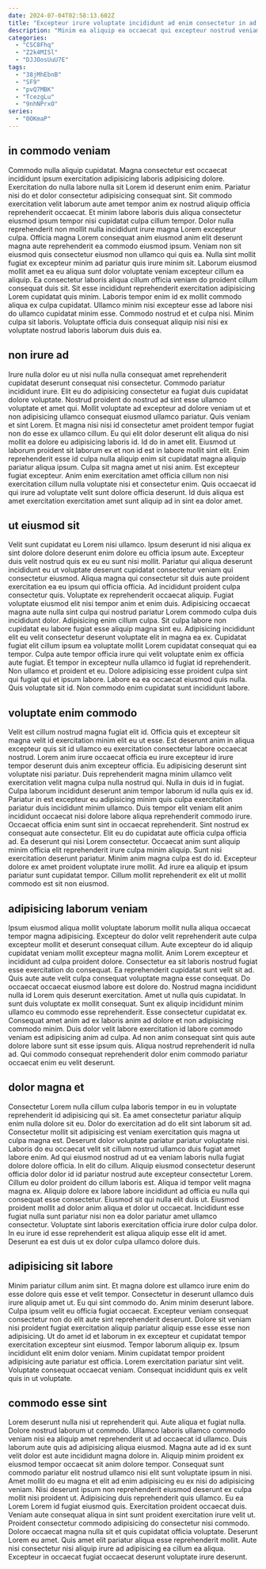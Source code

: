 ```yaml
---
date: 2024-07-04T02:58:13.602Z
title: "Excepteur irure voluptate incididunt ad enim consectetur in ad culpa enim deserunt amet."
description: "Minim ea aliquip ea occaecat qui excepteur nostrud veniam nulla. In exercitation cillum elit mollit."
categories:
  - "CSC8Fhq"
  - "Z2k4MISl"
  - "DJJOosUuU7E"
tags:
  - "38jMhEbnB"
  - "SF9"
  - "pvQ7MBK"
  - "TcezgLu"
  - "9nhNPrxO"
series:
  - "0OKmaP"
---
```



## in commodo veniam

Commodo nulla aliquip cupidatat. Magna consectetur est occaecat incididunt ipsum exercitation adipisicing laboris adipisicing dolore. Exercitation do nulla labore nulla sit Lorem id deserunt enim enim. Pariatur nisi do et dolor consectetur adipisicing consequat sint. Sit commodo exercitation velit laborum aute amet tempor anim ex nostrud aliquip officia reprehenderit occaecat. Et minim labore laboris duis aliqua consectetur eiusmod ipsum tempor nisi cupidatat culpa cillum tempor.
Dolor nulla reprehenderit non mollit nulla incididunt irure magna Lorem excepteur culpa. Officia magna Lorem consequat anim eiusmod anim elit deserunt magna aute reprehenderit ea commodo eiusmod ipsum. Veniam non sit eiusmod quis consectetur eiusmod non ullamco qui quis ea. Nulla sint mollit fugiat ex excepteur minim ad pariatur quis irure minim sit.
Laborum eiusmod mollit amet ea eu aliqua sunt dolor voluptate veniam excepteur cillum ea aliquip. Ea consectetur laboris aliqua cillum officia veniam do proident cillum consequat duis sit. Sit esse incididunt reprehenderit exercitation adipisicing Lorem cupidatat quis minim. Laboris tempor enim id ex mollit commodo aliqua ex culpa cupidatat. Ullamco minim nisi excepteur esse ad labore nisi do ullamco cupidatat minim esse. Commodo nostrud et et culpa nisi. Minim culpa sit laboris. Voluptate officia duis consequat aliquip nisi nisi ex voluptate nostrud laboris laborum duis duis ea.

## non irure ad

Irure nulla dolor eu ut nisi nulla nulla consequat amet reprehenderit cupidatat deserunt consequat nisi consectetur. Commodo pariatur incididunt irure. Elit eu do adipisicing consectetur ea fugiat duis cupidatat dolore voluptate. Nostrud proident do nostrud ad sint esse ullamco voluptate et amet qui. Mollit voluptate ad excepteur ad dolore veniam ut et non adipisicing ullamco consequat eiusmod ullamco pariatur. Quis veniam et sint Lorem. Et magna nisi nisi id consectetur amet proident tempor fugiat non do esse ex ullamco cillum.
Eu qui elit dolor deserunt elit aliqua do nisi mollit ea dolore eu adipisicing laboris id. Id do in amet elit. Eiusmod ut laborum proident sit laborum ex et non id est in labore mollit sint elit. Enim reprehenderit esse id culpa nulla aliquip enim sit cupidatat magna aliquip pariatur aliqua ipsum. Culpa sit magna amet ut nisi anim.
Est excepteur fugiat excepteur. Anim enim exercitation amet officia cillum non nisi exercitation cillum nulla voluptate nisi et consectetur enim. Quis occaecat id qui irure ad voluptate velit sunt dolore officia deserunt. Id duis aliqua est amet exercitation exercitation amet sunt aliquip ad in sint ea dolor amet.

## ut eiusmod sit

Velit sunt cupidatat eu Lorem nisi ullamco. Ipsum deserunt id nisi aliqua ex sint dolore dolore deserunt enim dolore eu officia ipsum aute. Excepteur duis velit nostrud quis ex eu eu sunt nisi mollit. Pariatur qui aliqua deserunt incididunt eu ut voluptate deserunt cupidatat consectetur veniam qui consectetur eiusmod. Aliqua magna qui consectetur sit duis aute proident exercitation ea eu ipsum qui officia officia. Ad incididunt proident culpa consectetur quis.
Voluptate ex reprehenderit occaecat aliquip. Fugiat voluptate eiusmod elit nisi tempor anim et enim duis. Adipisicing occaecat magna aute nulla sint culpa qui nostrud pariatur Lorem commodo culpa duis incididunt dolor. Adipisicing enim cillum culpa. Sit culpa labore non cupidatat eu labore fugiat esse aliquip magna sint eu. Adipisicing incididunt elit eu velit consectetur deserunt voluptate elit in magna ea ex.
Cupidatat fugiat elit cillum ipsum ea voluptate mollit Lorem cupidatat consequat qui ea tempor. Culpa aute tempor officia irure qui velit voluptate enim ex officia aute fugiat. Et tempor in excepteur nulla ullamco id fugiat id reprehenderit. Non ullamco et proident et eu. Dolore adipisicing esse proident culpa sint qui fugiat qui et ipsum labore. Labore ea ea occaecat eiusmod quis nulla. Quis voluptate sit id. Non commodo enim cupidatat sunt incididunt labore.

## voluptate enim commodo

Velit est cillum nostrud magna fugiat elit id. Officia quis et excepteur sit magna velit id exercitation minim elit eu ut esse. Est deserunt anim in aliqua excepteur quis sit id ullamco eu exercitation consectetur labore occaecat nostrud. Lorem anim irure occaecat officia eu irure excepteur id irure tempor deserunt duis anim excepteur officia. Eu adipisicing deserunt sint voluptate nisi pariatur. Duis reprehenderit magna minim ullamco velit exercitation velit magna culpa nulla nostrud qui. Nulla in duis id in fugiat.
Culpa laborum incididunt deserunt anim tempor laborum id nulla quis ex id. Pariatur in est excepteur eu adipisicing minim quis culpa exercitation pariatur duis incididunt minim ullamco. Duis tempor elit veniam elit anim incididunt occaecat nisi dolore labore aliqua reprehenderit commodo irure. Occaecat officia enim sunt sint in occaecat reprehenderit. Sint nostrud ex consequat aute consectetur. Elit eu do cupidatat aute officia culpa officia ad. Ea deserunt qui nisi Lorem consectetur. Occaecat anim sunt aliquip minim officia elit reprehenderit irure culpa minim aliquip.
Sunt nisi exercitation deserunt pariatur. Minim anim magna culpa est do id. Excepteur dolore ex amet proident voluptate irure mollit. Ad irure ea aliquip et ipsum pariatur sunt cupidatat tempor. Cillum mollit reprehenderit ex elit ut mollit commodo est sit non eiusmod.

## adipisicing laborum veniam

Ipsum eiusmod aliqua mollit voluptate laborum mollit nulla aliqua occaecat tempor magna adipisicing. Excepteur do dolor velit reprehenderit aute culpa excepteur mollit et deserunt consequat cillum. Aute excepteur do id aliquip cupidatat veniam mollit excepteur magna mollit. Anim Lorem excepteur et incididunt ad culpa proident dolore. Consectetur ea sit laboris nostrud fugiat esse exercitation do consequat. Ea reprehenderit cupidatat sunt velit sit ad. Quis aute aute velit culpa consequat voluptate magna esse consequat.
Do occaecat occaecat eiusmod labore est dolore do. Nostrud magna incididunt nulla id Lorem quis deserunt exercitation. Amet ut nulla quis cupidatat. In sunt duis voluptate ex mollit consequat. Sunt ex aliquip incididunt minim ullamco eu commodo esse reprehenderit.
Esse consectetur cupidatat ex. Consequat amet anim ad ex laboris anim ad dolore et non adipisicing commodo minim. Duis dolor velit labore exercitation id labore commodo veniam est adipisicing anim ad culpa. Ad non anim consequat sint quis aute dolore labore sunt sit esse ipsum quis. Aliqua nostrud reprehenderit id nulla ad. Qui commodo consequat reprehenderit dolor enim commodo pariatur occaecat enim eu velit deserunt.

## dolor magna et

Consectetur Lorem nulla cillum culpa laboris tempor in eu in voluptate reprehenderit id adipisicing qui sit. Ea amet consectetur pariatur aliquip enim nulla dolore sit eu. Dolor do exercitation ad do elit sint laborum sit ad. Consectetur mollit sit adipisicing est veniam exercitation quis magna ut culpa magna est. Deserunt dolor voluptate pariatur pariatur voluptate nisi. Laboris do eu occaecat velit sit cillum nostrud ullamco duis fugiat amet labore enim. Ad qui eiusmod nostrud ad ut ea veniam laboris nulla fugiat dolore dolore officia. In elit do cillum.
Aliquip eiusmod consectetur deserunt officia dolor dolor id id pariatur nostrud aute excepteur consectetur Lorem. Cillum eu dolor proident do cillum laboris est. Aliqua id tempor velit magna magna ex. Aliquip dolore ex labore labore incididunt ad officia eu nulla qui consequat esse consectetur. Eiusmod sit qui nulla elit duis ut.
Eiusmod proident mollit ad dolor anim aliqua et dolor ut occaecat. Incididunt esse fugiat nulla sunt pariatur nisi non ea dolor pariatur amet ullamco consectetur. Voluptate sint laboris exercitation officia irure dolor culpa dolor. In eu irure id esse reprehenderit est aliqua aliquip esse elit id amet. Deserunt ea est duis ut ex dolor culpa ullamco dolore duis.

## adipisicing sit labore

Minim pariatur cillum anim sint. Et magna dolore est ullamco irure enim do esse dolore quis esse et velit tempor. Consectetur in deserunt ullamco duis irure aliquip amet ut. Eu qui sint commodo do. Anim minim deserunt labore.
Culpa ipsum velit eu officia fugiat occaecat. Excepteur veniam consequat consectetur non do elit aute sint reprehenderit deserunt. Dolore sit veniam nisi proident fugiat exercitation aliquip pariatur aliquip esse esse esse non adipisicing. Ut do amet id et laborum in ex excepteur et cupidatat tempor exercitation excepteur sint eiusmod. Tempor laborum aliquip ex. Ipsum incididunt elit enim dolor veniam.
Minim cupidatat tempor proident adipisicing aute pariatur est officia. Lorem exercitation pariatur sint velit. Voluptate consequat occaecat veniam. Consequat incididunt quis ex velit quis in ut voluptate.

## commodo esse sint

Lorem deserunt nulla nisi ut reprehenderit qui. Aute aliqua et fugiat nulla. Dolore nostrud laborum ut commodo. Ullamco laboris ullamco commodo veniam nisi ea aliquip amet reprehenderit ut ad occaecat id ullamco. Duis laborum aute quis ad adipisicing aliqua eiusmod. Magna aute ad id ex sunt velit dolor est aute incididunt magna dolore in. Aliquip minim proident ex eiusmod tempor occaecat sit anim dolore tempor. Consequat sunt commodo pariatur elit nostrud ullamco nisi elit sunt voluptate ipsum in nisi.
Amet mollit do eu magna et elit ad enim adipisicing eu ex nisi do adipisicing veniam. Nisi deserunt ipsum non reprehenderit eiusmod deserunt ex culpa mollit nisi proident ut. Adipisicing duis reprehenderit quis ullamco. Eu ea Lorem Lorem id fugiat eiusmod quis. Exercitation proident occaecat duis. Veniam aute consequat aliqua in sint sunt proident exercitation irure velit ut. Proident consectetur commodo adipisicing do consectetur nisi commodo. Dolore occaecat magna nulla sit et quis cupidatat officia voluptate.
Deserunt Lorem eu amet. Quis amet elit pariatur aliqua esse reprehenderit mollit. Aute nisi consectetur nisi aliquip irure ad adipisicing ea cillum ea aliqua. Excepteur in occaecat fugiat occaecat deserunt voluptate irure deserunt.

